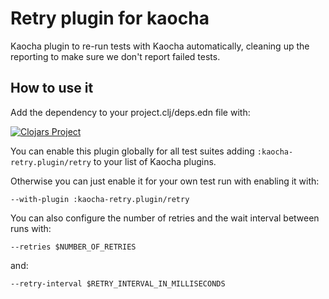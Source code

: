 # Retry plugin for kaocha

Kaocha plugin to re-run tests with Kaocha automatically, cleaning up
the reporting to make sure we don't report failed tests.

## How to use it

Add the dependency to your project.clj/deps.edn file with:

[![Clojars Project](https://img.shields.io/clojars/v/kaocha-retry.svg)](https://clojars.org/kaocha-retry)

You can enable this plugin globally for all test suites adding `:kaocha-retry.plugin/retry` to your list of Kaocha plugins.

Otherwise you can just enable it for your own test run with enabling it with:

    --with-plugin :kaocha-retry.plugin/retry

You can also configure the number of retries and the wait interval between runs with:

    --retries $NUMBER_OF_RETRIES

and:

    --retry-interval $RETRY_INTERVAL_IN_MILLISECONDS
